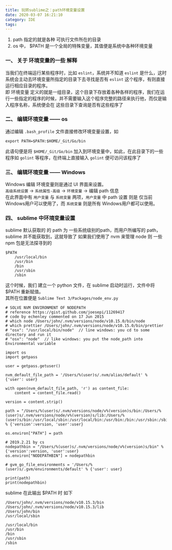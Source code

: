 ```yaml
---
title: 玩转sublime之：path环境变量设置
date: 2020-03-07 16:21:10
category: IDE
tags:
---
```


1. path 指定的就是各种 可执行文件所在的目录
2. os 中， $PATH 是一个全局的特殊变量，其值便是系统中各种环境变量

### 一、 关于 环境变量的一些 解释
当我们在终端运行某些程序时，比如 `eslint`，系统并不知道 `eslint` 是什么，这时系统会主动去环境变量所指定的目录下去寻找是否有 `eslint` 这个程序，有则直接运行相应目录的程序。  
即 环境变量 定义的就是一组目录，这个目录下存放着各种各样的程序，我们在运行一些指定的程序的时候，并不需要输入这个程序完整的路径来执行他，而仅是输入程序名称，系统便会在 这些目录下查询是否有这些程序了

### 二、 编辑环境变量 —— os 
通过编辑 `.bash_profile` 文件直接修改环境变量设置，如
```
export PATH=$PATH:$HOME/_Git/Go/bin
```
此语句便是将 `$HOME/_Git/Go/bin` 加入到环境变量中，如此，在此目录下的一些程序如 `golint` 等程序，在终端上直接输入 `golint` 便可访问该程序了

### 三、 编辑环境变量 —— Windows
Windows 编辑 环境变量则是通过 UI 界面来设置。  
`高级系统设置` → `系统属性-高级` → `环境变量` → 编辑 path 信息  
在此界面中有 `用户变量` 与 `系统变量` 两项，`用户变量` 中 path 设置 则是 仅当前 Windows用户可以使用了，而 `系统变量` 则是所有 Windows用户都可以使用。

### 四、 sublime 中环境变量设置
sublime 默认获取的 的 path 为 一些系统级别的path，而用户所编写的 path，sublime 并不能获取到，这就导致了 如果我们使用了 nvm 来管理 node 则 一些 npm 包是无法探寻到的
```
$PATH
    /usr/local/bin
    /usr/bin
    /bin
    /usr/sbin
    /sbin
```
这个时候，我们 建立一个 python 文件，在 sublime 启动时运行，文件中将 $PATH 重新赋值。  
其所在位置便是 `Sublime Text 3/Packages/node_env.py`  
```
# SOLVE NVM ENVIRONMENT OF NODEPATH
# reference https://gist.github.com/joesepi/11269417
# code by echenley commented on 17 Jun 2015
# which node /Users/john/.nvm/versions/node/v10.15.0/bin/node
# which prettier /Users/john/.nvm/versions/node/v10.15.0/bin/prettier
# "osx": "/usr/local/bin/node"  // line windows: you cd to some directory and run it
# "osx": "node"  // like windows: you put the node_path into Environmental variable

import os
import getpass

user = getpass.getuser()

nvm_default_file_path = '/Users/%(user)s/.nvm/alias/default' % {'user': user}

with open(nvm_default_file_path, 'r') as content_file:
    content = content_file.read()

version = content.strip()

path = "/Users/%(user)s/.nvm/versions/node/v%(version)s/bin:/Users/%(user)s/.nvm/versions/node/v%(version)s/lib:/Users/%(user)s/bin:/usr/local/sbin:/usr/local/bin:/usr/bin:/bin:/usr/sbin:/sbin" % {'version':version, 'user':user}

os.environ["PATH"] = path

# 2019.2.21 by cs
nodepathbin = "/Users/%(user)s/.nvm/versions/node/v%(version)s/bin" % {'version':version, 'user':user}
os.environ["NODEPATHBIN"] = nodepathbin

# gvm_go_file_environments = '/Users/%(user)s/.gvm/environments/default' % {'user': user}

print(path)
print(nodepathbin)
```

sublime 在此输出 $PATH 时 如下
```
/Users/john/.nvm/versions/node/v10.15.3/bin
/Users/john/.nvm/versions/node/v10.15.3/lib
/Users/john/bin
/usr/local/sbin

/usr/local/bin
/usr/bin
/bin
/usr/sbin
/sbin
```
